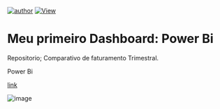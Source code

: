 [![author](https://img.shields.io/badge/Author-Elismar-red.svg)](http://www.linkedin.com/in/elismar-rodrigues1893)
[![View](https://img.shields.io/badge/PowerBi-Dashoboar-green.svg)](https://app.powerbi.com/view?r=eyJrIjoiZWUwYjExOTEtMjllNS00MGNiLWI3NWItNTM3OTkwOTUzNjMwIiwidCI6IjE0NGM0ZGUwLWJkNTEtNDE4NS1iMTE2LWVlYTgyN2RhZjI5NyJ9&pageName=ReportSection) 

# Meu primeiro Dashboard: Power Bi
Repositorio; Comparativo de faturamento Trimestral.

Power Bi

[link](https://app.powerbi.com/view?r=eyJrIjoiZWUwYjExOTEtMjllNS00MGNiLWI3NWItNTM3OTkwOTUzNjMwIiwidCI6IjE0NGM0ZGUwLWJkNTEtNDE4NS1iMTE2LWVlYTgyN2RhZjI5NyJ9&pageName=ReportSection)

![image](https://github.com/Elismar93/rep_teste/assets/142108830/b70342f9-9d7b-4e78-83fe-a11039e4de72)




